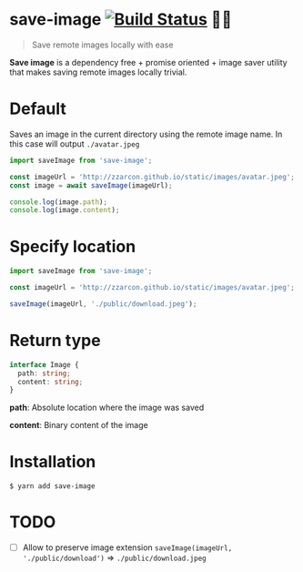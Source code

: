 # save-image [![Build Status](https://travis-ci.org/zzarcon/save-image.svg)](https://travis-ci.org/zzarcon/save-image) 🌈💾
> Save remote images locally with ease

**Save image** is a dependency free + promise oriented + image saver utility that makes saving remote images locally trivial.

# Default

Saves an image in the current directory using the remote image name. In this case will output `./avatar.jpeg`

```javascript
import saveImage from 'save-image';

const imageUrl = 'http://zzarcon.github.io/static/images/avatar.jpeg';
const image = await saveImage(imageUrl);

console.log(image.path);
console.log(image.content);
```

# Specify location

```javascript
import saveImage from 'save-image';

const imageUrl = 'http://zzarcon.github.io/static/images/avatar.jpeg';

saveImage(imageUrl, './public/download.jpeg');
```

# Return type

```typescript
interface Image {
  path: string;
  content: string;
}
```

**path**: Absolute location where the image was saved

**content**: Binary content of the image

# Installation

```
$ yarn add save-image
```

# TODO

- [ ] Allow to preserve image extension `saveImage(imageUrl, './public/download')` => `./public/download.jpeg`
